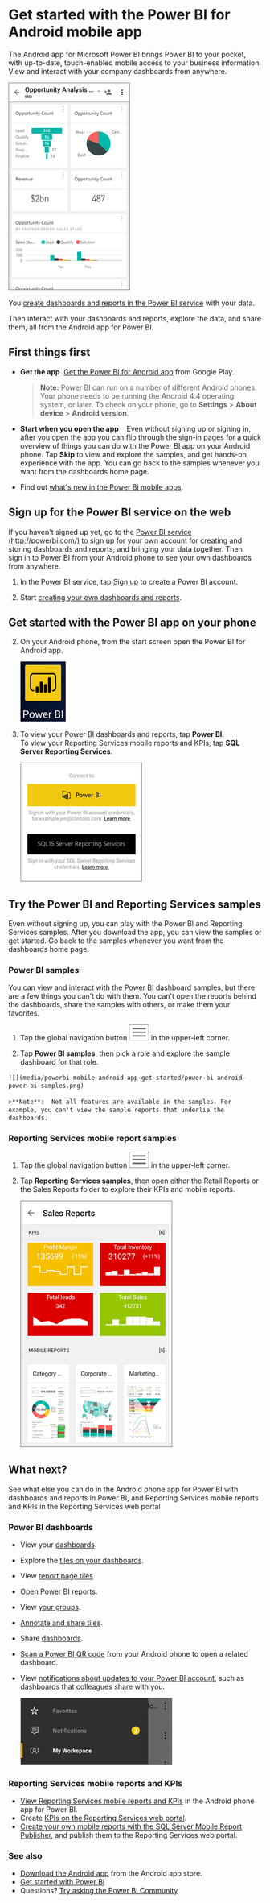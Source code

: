 <properties 
   pageTitle="Get started with the Power BI for Android mobile app"
   description="The Android mobile app for Microsoft Power BI brings Power BI to your pocket, with up-to-date, touch-enabled mobile access to business information."
   services="powerbi" 
   documentationCenter="" 
   authors="maggiesMSFT" 
   manager="mblythe" 
   backup=""
   editor=""
   tags=""
   qualityFocus="monitoring"
   qualityDate="05/18/2016"/>
 
<tags
   ms.service="powerbi"
   ms.devlang="NA"
   ms.topic="article"
   ms.tgt_pltfrm="NA"
   ms.workload="powerbi"
   ms.date="09/30/2016"
   ms.author="maggies"/>

# Get started with the Power BI for Android mobile app

The Android app for Microsoft Power BI brings Power BI to your pocket, with up-to-date, touch-enabled mobile access to your business information. View and interact with your company dashboards from anywhere.

![](media/powerbi-mobile-android-app-get-started/power-bi-android-dashboard-optimized.png)

You [create dashboards and reports in the Power BI service](powerbi-service-get-started.md) with your data. 

Then interact with your dashboards and reports, explore the data, and share them, all from the Android app for Power BI.

## First things first

-   **Get the app**  [Get the Power BI for Android app](http://go.microsoft.com/fwlink/?LinkID=544867) from Google Play.

    >**Note:** Power BI can run on a number of different Android phones. Your phone needs to be running the Android 4.4 operating system, or later. To check on your phone, go to **Settings** > **About device** > **Android version**. 

-   **Start when you open the app**    Even without signing up or signing in, after you open the app you can flip through the sign-in pages for a quick overview of things you can do with the Power BI app on your Android phone. Tap **Skip** to view and explore the samples, and get hands-on experience with the app. You can go back to the samples whenever you want from the dashboards home page.

-   Find out [what's new in the Power Bi mobile apps](powerbi-mobile-whats-new-in-the-mobile-apps.md).

## Sign up for the Power BI service on the web

If you haven't signed up yet, go to the [Power BI service (http://powerbi.com/)](http://powerbi.com/) to sign up for your own account for creating and storing dashboards and reports, and bringing your data together. Then sign in to Power BI from your Android phone to see your own dashboards from anywhere.

1.  In the Power BI service, tap [Sign up](http://go.microsoft.com/fwlink/?LinkID=513879) to create a Power BI account.

2.   Start [creating your own dashboards and reports](powerbi-service-get-started.md).

## Get started with the Power BI app on your phone

2.  On your Android phone, from the start screen open the Power BI for Android app.

    ![](media/powerbi-mobile-android-app-get-started/power-bi-logo-android.png)

3.  To view your Power BI dashboards and reports, tap **Power BI**.  
   To view your Reporting Services mobile reports and KPIs, tap **SQL Server Reporting Services**.

    ![](media/powerbi-mobile-android-app-get-started/power-bi-android-connect.png)

## Try the Power BI and Reporting Services samples  
Even without signing up, you can play with the Power BI and Reporting Services samples. After you download the app, you can view the samples or get started. Go back to the samples whenever you want from the dashboards home page.

### Power BI samples

You can view and interact with the Power BI dashboard samples, but there are a few things you can't do with them. You can't open the reports behind the dashboards, share the samples with others, or make them your favorites.

1.   Tap the global navigation button ![](media/powerbi-mobile-android-app-get-started/power-bi-android-options-icon.png) in the upper-left corner.
  
2.   Tap **Power BI samples**, then pick a role and explore the sample dashboard for that role.  

    ![](media/powerbi-mobile-android-app-get-started/power-bi-android-power-bi-samples.png)

    >**Note**:  Not all features are available in the samples. For example, you can't view the sample reports that underlie the dashboards. 

### Reporting Services mobile report samples

1.   Tap the global navigation button ![](media/powerbi-mobile-android-app-get-started/power-bi-android-options-icon.png) in the upper-left corner.

2.  Tap **Reporting Services samples**, then open either the Retail Reports or the Sales Reports folder to explore their KPIs and mobile reports.

    ![](media/powerbi-mobile-android-app-get-started/power-bi-android-reporting-services-samples.png)

## What next?

See what else you can do in the Android phone app for Power BI with dashboards and reports in Power BI, and Reporting Services mobile reports and KPIs in the Reporting Services web portal

### Power BI dashboards

-   View your [dashboards](powerbi-mobile-dashboards-in-the-android-app.md).
-   Explore the [tiles on your dashboards](powerbi-mobile-tiles-in-the-android-app.md).
-   View [report page tiles](powerbi-mobile-report-page-tiles-in-the-android-app.md).
-   Open [Power BI reports](powerbi-mobile-reports-in-the-android-app.md).
-   View [your groups](powerbi-mobile-groups-in-the-android-app.md).
-   [Annotate and share tiles](powerbi-mobile-annotate-and-share-a-tile-from-the-android-app.md).
-   Share [dashboards](powerbi-mobile-share-a-dashboard-from-the-android-app.md).
-   [Scan a Power BI QR code](powerbi-mobile-qr-code-for-tile.md) from your Android phone to open a related dashboard. 
-   View [notifications about updates to your Power BI account](powerbi-mobile-notification-center.md), such as dashboards that colleagues share with you.

    ![](media/powerbi-mobile-android-app-get-started/power-bi-android-notifications.png)

### Reporting Services mobile reports and KPIs

- [View Reporting Services mobile reports and KPIs](powerbi-mobile-android-kpis-mobile-reports.md) in the Android phone app for Power BI.
- Create [KPIs on the Reporting Services web portal](https://msdn.microsoft.com/library/mt683632.aspx).
- [Create your own mobile reports with the SQL Server Mobile Report Publisher](https://msdn.microsoft.com/library/mt652547.aspx), and publish them to the Reporting Services web portal.

### See also

-  [Download the Android app](http://go.microsoft.com/fwlink/?LinkID=544867) from the Android app store.
-  [Get started with Power BI](powerbi-service-get-started.md)
- Questions? [Try asking the Power BI Community](http://community.powerbi.com/)
